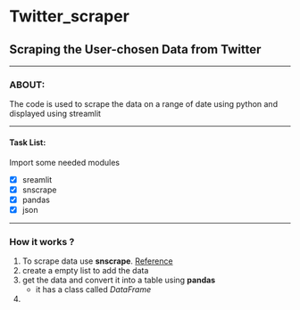 # Twitter_scraper
## Scraping the User-chosen Data from Twitter
----
### ABOUT:
   The code is used to scrape the data on a range of date using python and displayed using streamlit
***
#### Task List:
Import some needed modules
- [x] sreamlit
- [x] snscrape
- [x] pandas
- [x] json

 ---
### **How it works** ?
1. To scrape data use **snscrape**. [Reference]([https://www.google.com](https://medium.com/dataseries/how-to-scrape-millions-of-tweets-using-snscrape-195ee3594721))
2. create a empty list to add the data 
3. get the data and convert it into a table using **pandas**
      * it has a class called _DataFrame_
4. 
